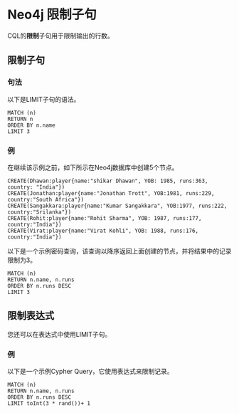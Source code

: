 # Neo4j 限制子句

CQL的**限制**子句用于限制输出的行数。

## 限制子句

### 句法

以下是LIMIT子句的语法。

```cql
MATCH (n) 
RETURN n 
ORDER BY n.name 
LIMIT 3 
```

### 例

在继续该示例之前，如下所示在Neo4j数据库中创建5个节点。

```cql
CREATE(Dhawan:player{name:"shikar Dhawan", YOB: 1985, runs:363, country: "India"})
CREATE(Jonathan:player{name:"Jonathan Trott", YOB:1981, runs:229, country:"South Africa"})
CREATE(Sangakkara:player{name:"Kumar Sangakkara", YOB:1977, runs:222, country:"Srilanka"})
CREATE(Rohit:player{name:"Rohit Sharma", YOB: 1987, runs:177, country:"India"})
CREATE(Virat:player{name:"Virat Kohli", YOB: 1988, runs:176, country:"India"})
```

以下是一个示例密码查询，该查询以降序返回上面创建的节点，并将结果中的记录限制为3。

```cql
MATCH (n)  
RETURN n.name, n.runs 
ORDER BY n.runs DESC 
LIMIT 3 
```

## 限制表达式

您还可以在表达式中使用LIMIT子句。

### 例

以下是一个示例Cypher Query，它使用表达式来限制记录。

```cql
MATCH (n) 
RETURN n.name, n.runs 
ORDER BY n.runs DESC 
LIMIT toInt(3 * rand())+ 1 
```

